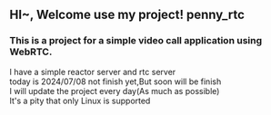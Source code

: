 ## HI~, Welcome use my project! penny_rtc
### This is a project for a simple video call application using WebRTC.

I have a simple reactor server and rtc server <br />
today is 2024/07/08 not finish yet,But soon will be finish <br />
I will update the project every day(As much as possible) <br />
It's a pity that only Linux is supported <br />
